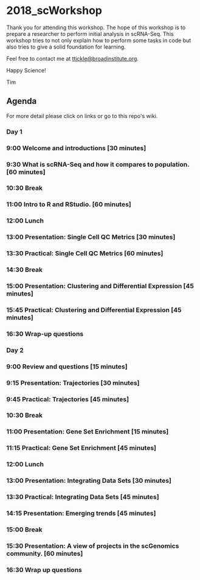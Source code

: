 # 2018_scWorkshop

Thank you for attending this workshop. The hope of this workshop is to prepare a researcher to perform initial analysis in scRNA-Seq. This workshop tries to not only explain how to perform some tasks in code but also tries to give a solid foundation for learning.

Feel free to contact me at ttickle@broadinstitute.org.

Happy Science!

Tim


## Agenda
For more detail please click on links or go to this repo's wiki.

### **Day 1**
###  9:00 Welcome and introductions [30 minutes]
###  9:30 What is scRNA-Seq and how it compares to population. [60 minutes]
### 10:30 Break
### 11:00 Intro to R and RStudio. [60 minutes]
### 12:00 Lunch
### 13:00 Presentation: Single Cell QC Metrics [30 minutes]
### 13:30 Practical: Single Cell QC Metrics [60 minutes]
### 14:30 Break
### 15:00 Presentation: Clustering and Differential Expression [45 minutes]
### 15:45 Practical: Clustering and Differential Expression [45 minutes]
### 16:30 Wrap-up questions

### **Day 2**
###  9:00 Review and questions [15 minutes]
###  9:15 Presentation: Trajectories [30 minutes]
###  9:45 Practical: Trajectories [45 minutes]
### 10:30 Break
### 11:00 Presentation: Gene Set Enrichment [15 minutes]
### 11:15 Practical: Gene Set Enrichment [45 minutes]
### 12:00 Lunch
### 13:00 Presentation: Integrating Data Sets [30 minutes]
### 13:30 Practical: Integrating Data Sets [45 minutes]
### 14:15 Presentation: Emerging trends [45 minutes]
### 15:00 Break
### 15:30 Presentation: A view of projects in the scGenomics community. [60 minutes]
### 16:30 Wrap up questions

